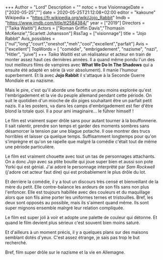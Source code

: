 +++
Author = "Lord"
Description = ""
notoc = true
VisionnageDate = ["2020-05-25",""]
date = 2020-05-25T21:12:08+02:00
editor = "kakoune"
Wikipedia = "https://fr.wikipedia.org/wiki/Jojo_Rabbit"
Imdb = "https://www.imdb.com/title/tt2584384/"
year = ["2019"]
Directors = ["Taika Waititi"]
Actors = ["Roman Griffin Davis","Thomasin McKenzie","Scarlett Johansson"]
RssTag = ["visionnage"]
title = "Jojo Rabbit"
Avis_possibles = ["nul","long","court","oneshot","meh","cool","excellent","parfait"]
Avis = ["excellent"] 
TopWords = [ "comédie", "embrigadement", "nazisme", "nazi", "Hitler", "juive"]
+++
*Taika Waititi* est un réalisateur et acteur en train de monter assez haut ces dernières années.
Il a quand même pondu l'un des tout meilleurs films de vampires avec **What We Do In The Shadows** qui a ensuite été adapté en série (à voir absolument).
Il manie l'humour superbement.
Et là avec **Jojo Rabbit** il s'attaque à la Seconde Guerre Mondiale et au nazisme.

Mais le pire, c'est qu'il aborde une facette un peu moins explorée qu'est l'embrigadement et la vie du peuple allemand pendant cette période.
On suit le quotidien d'un mioche de dix piges souhaitant être un parfait petit nazis.
Il a les posters, va dans les camps d'embrigadement est fier d'être blond la totale quoi.
Il a pour ami imaginaire… le führer himself !

Le film est vraiment super drôle sans pour autant tourner à la bouffonnerie.
Il sait ralentir, prendre son temps et garder des moments sombres sans désamorcer la tension par une blague potache.
Il ose montrer des trucs horribles et laisser ça quelque temps.
Suffisamment longtemps pour qu'on s'imprègne et qu'on se rapelle que malgré la comédie c'était tout de même une période particulière.

Le film est vraiment chouette avec tout un tas de personnages attachants.
On a donc *Jojo* avec sa ptite bouille qui joue super bien et aussi son pote Yorki qui est génial.
J'ai adoré le personnage interprêté par *Sam Rockwell* (j'adore cet acteur faut dire) qui est probablement le plus drôle du lot.

Et derrière la comédie, il y a tout un discours très censé et bienveillant de la mère du petit.
Elle contre-balance les ardeurs de son fils sans non plus l'enfoncer.
Elle est toujours habillée avec des couleurs et du maquillage alors que son fils aime porter les uniformes ternes et tristouilles.
Bref, les deux sont opposés au possible, mais ils s'aiment quand même.
Ils sont super mignons ensemble malrgré leur relation compliquée.

Le film est super joli à voir et adopte une palette de couleur qui détonne.
Et quand le film devient plus sérieux c'est souvent bien moins saturé.

Et d'ailleurs à un moment précis, il y a quelques plans sur des maisons semblant dotés d'yeux.
C'est assez étrange, je sais pas trop le but recherché.

Bref, film super drôle sur le nazisme et la vie en Allemagne.
